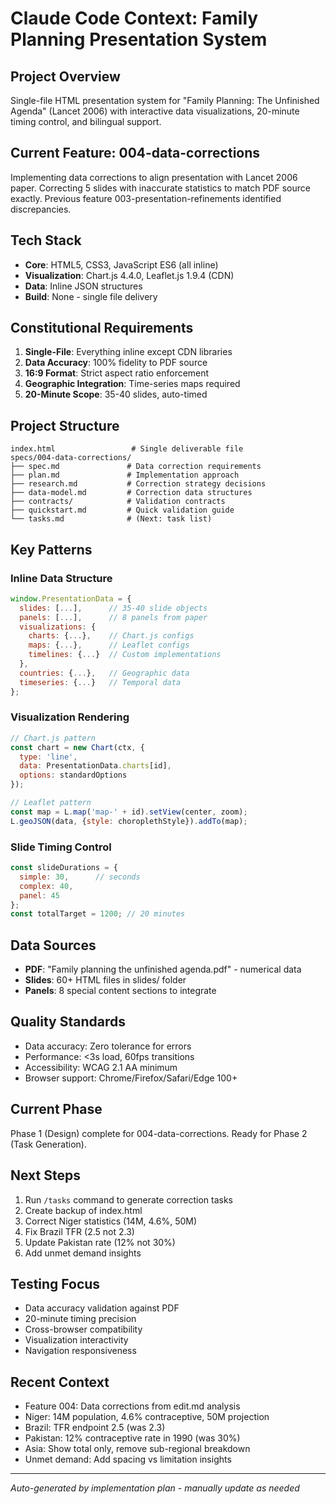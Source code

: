 # Claude Code Context: Family Planning Presentation System

## Project Overview
Single-file HTML presentation system for "Family Planning: The Unfinished Agenda" (Lancet 2006) with interactive data visualizations, 20-minute timing control, and bilingual support.

## Current Feature: 004-data-corrections
Implementing data corrections to align presentation with Lancet 2006 paper. Correcting 5 slides with inaccurate statistics to match PDF source exactly. Previous feature 003-presentation-refinements identified discrepancies.

## Tech Stack
- **Core**: HTML5, CSS3, JavaScript ES6 (all inline)
- **Visualization**: Chart.js 4.4.0, Leaflet.js 1.9.4 (CDN)
- **Data**: Inline JSON structures
- **Build**: None - single file delivery

## Constitutional Requirements
1. **Single-File**: Everything inline except CDN libraries
2. **Data Accuracy**: 100% fidelity to PDF source
3. **16:9 Format**: Strict aspect ratio enforcement
4. **Geographic Integration**: Time-series maps required
5. **20-Minute Scope**: 35-40 slides, auto-timed

## Project Structure
```
index.html                 # Single deliverable file
specs/004-data-corrections/
├── spec.md               # Data correction requirements
├── plan.md               # Implementation approach
├── research.md           # Correction strategy decisions
├── data-model.md         # Correction data structures
├── contracts/            # Validation contracts
├── quickstart.md         # Quick validation guide
└── tasks.md              # (Next: task list)
```

## Key Patterns

### Inline Data Structure
```javascript
window.PresentationData = {
  slides: [...],      // 35-40 slide objects
  panels: [...],      // 8 panels from paper
  visualizations: {
    charts: {...},    // Chart.js configs
    maps: {...},      // Leaflet configs
    timelines: {...}  // Custom implementations
  },
  countries: {...},   // Geographic data
  timeseries: {...}   // Temporal data
};
```

### Visualization Rendering
```javascript
// Chart.js pattern
const chart = new Chart(ctx, {
  type: 'line',
  data: PresentationData.charts[id],
  options: standardOptions
});

// Leaflet pattern
const map = L.map('map-' + id).setView(center, zoom);
L.geoJSON(data, {style: choroplethStyle}).addTo(map);
```

### Slide Timing Control
```javascript
const slideDurations = {
  simple: 30,      // seconds
  complex: 40,
  panel: 45
};
const totalTarget = 1200; // 20 minutes
```

## Data Sources
- **PDF**: "Family planning the unfinished agenda.pdf" - numerical data
- **Slides**: 60+ HTML files in slides/ folder
- **Panels**: 8 special content sections to integrate

## Quality Standards
- Data accuracy: Zero tolerance for errors
- Performance: <3s load, 60fps transitions
- Accessibility: WCAG 2.1 AA minimum
- Browser support: Chrome/Firefox/Safari/Edge 100+

## Current Phase
Phase 1 (Design) complete for 004-data-corrections. Ready for Phase 2 (Task Generation).

## Next Steps
1. Run `/tasks` command to generate correction tasks
2. Create backup of index.html
3. Correct Niger statistics (14M, 4.6%, 50M)
4. Fix Brazil TFR (2.5 not 2.3)
5. Update Pakistan rate (12% not 30%)
6. Add unmet demand insights

## Testing Focus
- Data accuracy validation against PDF
- 20-minute timing precision
- Cross-browser compatibility
- Visualization interactivity
- Navigation responsiveness

## Recent Context
- Feature 004: Data corrections from edit.md analysis
- Niger: 14M population, 4.6% contraceptive, 50M projection
- Brazil: TFR endpoint 2.5 (was 2.3)
- Pakistan: 12% contraceptive rate in 1990 (was 30%)
- Asia: Show total only, remove sub-regional breakdown
- Unmet demand: Add spacing vs limitation insights

---
*Auto-generated by implementation plan - manually update as needed*